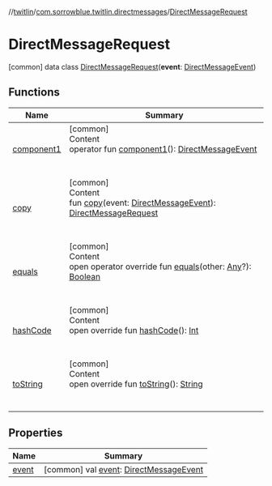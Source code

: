 //[twitlin](../../index.md)/[com.sorrowblue.twitlin.directmessages](../index.md)/[DirectMessageRequest](index.md)



# DirectMessageRequest  
 [common] data class [DirectMessageRequest](index.md)(**event**: [DirectMessageEvent](../-direct-message-event/index.md))   


## Functions  
  
|  Name|  Summary| 
|---|---|
| <a name="com.sorrowblue.twitlin.directmessages/DirectMessageRequest/component1/#/PointingToDeclaration/"></a>[component1](component1.md)| <a name="com.sorrowblue.twitlin.directmessages/DirectMessageRequest/component1/#/PointingToDeclaration/"></a>[common]  <br>Content  <br>operator fun [component1](component1.md)(): [DirectMessageEvent](../-direct-message-event/index.md)  <br><br><br>
| <a name="com.sorrowblue.twitlin.directmessages/DirectMessageRequest/copy/#com.sorrowblue.twitlin.directmessages.DirectMessageEvent/PointingToDeclaration/"></a>[copy](copy.md)| <a name="com.sorrowblue.twitlin.directmessages/DirectMessageRequest/copy/#com.sorrowblue.twitlin.directmessages.DirectMessageEvent/PointingToDeclaration/"></a>[common]  <br>Content  <br>fun [copy](copy.md)(event: [DirectMessageEvent](../-direct-message-event/index.md)): [DirectMessageRequest](index.md)  <br><br><br>
| <a name="kotlin/Any/equals/#kotlin.Any?/PointingToDeclaration/"></a>[equals](../../com.sorrowblue.twitlin.v2.users/-users-api/-expansion/-companion/index.md#%5Bkotlin%2FAny%2Fequals%2F%23kotlin.Any%3F%2FPointingToDeclaration%2F%5D%2FFunctions%2F1930806739)| <a name="kotlin/Any/equals/#kotlin.Any?/PointingToDeclaration/"></a>[common]  <br>Content  <br>open operator override fun [equals](../../com.sorrowblue.twitlin.v2.users/-users-api/-expansion/-companion/index.md#%5Bkotlin%2FAny%2Fequals%2F%23kotlin.Any%3F%2FPointingToDeclaration%2F%5D%2FFunctions%2F1930806739)(other: [Any](https://kotlinlang.org/api/latest/jvm/stdlib/kotlin/-any/index.html)?): [Boolean](https://kotlinlang.org/api/latest/jvm/stdlib/kotlin/-boolean/index.html)  <br><br><br>
| <a name="kotlin/Any/hashCode/#/PointingToDeclaration/"></a>[hashCode](../../com.sorrowblue.twitlin.v2.users/-users-api/-expansion/-companion/index.md#%5Bkotlin%2FAny%2FhashCode%2F%23%2FPointingToDeclaration%2F%5D%2FFunctions%2F1930806739)| <a name="kotlin/Any/hashCode/#/PointingToDeclaration/"></a>[common]  <br>Content  <br>open override fun [hashCode](../../com.sorrowblue.twitlin.v2.users/-users-api/-expansion/-companion/index.md#%5Bkotlin%2FAny%2FhashCode%2F%23%2FPointingToDeclaration%2F%5D%2FFunctions%2F1930806739)(): [Int](https://kotlinlang.org/api/latest/jvm/stdlib/kotlin/-int/index.html)  <br><br><br>
| <a name="kotlin/Any/toString/#/PointingToDeclaration/"></a>[toString](../../com.sorrowblue.twitlin.v2.users/-users-api/-expansion/-companion/index.md#%5Bkotlin%2FAny%2FtoString%2F%23%2FPointingToDeclaration%2F%5D%2FFunctions%2F1930806739)| <a name="kotlin/Any/toString/#/PointingToDeclaration/"></a>[common]  <br>Content  <br>open override fun [toString](../../com.sorrowblue.twitlin.v2.users/-users-api/-expansion/-companion/index.md#%5Bkotlin%2FAny%2FtoString%2F%23%2FPointingToDeclaration%2F%5D%2FFunctions%2F1930806739)(): [String](https://kotlinlang.org/api/latest/jvm/stdlib/kotlin/-string/index.html)  <br><br><br>


## Properties  
  
|  Name|  Summary| 
|---|---|
| <a name="com.sorrowblue.twitlin.directmessages/DirectMessageRequest/event/#/PointingToDeclaration/"></a>[event](event.md)| <a name="com.sorrowblue.twitlin.directmessages/DirectMessageRequest/event/#/PointingToDeclaration/"></a> [common] val [event](event.md): [DirectMessageEvent](../-direct-message-event/index.md)   <br>


